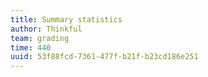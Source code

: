 ```yaml
---
title: Summary statistics
author: Thinkful
team: grading
time: 440
uuid: 53f88fcd-7361-477f-b21f-b23cd186e251
---
```


<jupyter height="1000" notebook-name="summary_statistics" course-code="DSBC" >